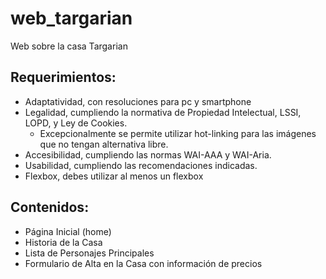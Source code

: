 # web_targarian
Web sobre la casa Targarian

## Requerimientos:
- Adaptatividad, con resoluciones para pc y smartphone
- Legalidad, cumpliendo la normativa de Propiedad Intelectual, LSSI, LOPD, y Ley de Cookies.
  - Excepcionalmente se permite utilizar hot-linking para las imágenes que no tengan alternativa libre.
- Accesibilidad, cumpliendo las normas WAI-AAA y WAI-Aria.
- Usabilidad, cumpliendo las recomendaciones indicadas.
- Flexbox, debes utilizar al menos un flexbox

## Contenidos:
- Página Inicial (home)
- Historia de la Casa
- Lista de Personajes Principales
- Formulario de Alta en la Casa con información de precios


